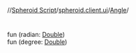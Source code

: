 //[Spheroid Script](../../index.md)/[spheroid.client.ui](../index.md)/[Angle](index.md)/[<init>](-init-.md)



# <init>  
 
fun [<init>](-init-.md)(radian: [Double](../../spheroid/-double/index.md))  
fun [<init>](-init-.md)(degree: [Double](../../spheroid/-double/index.md))  



